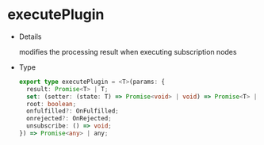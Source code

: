 # executePlugin

- Details

  modifies the processing result when executing subscription nodes

- Type

  ```typescript
  export type executePlugin = <T>(params: {
    result: Promise<T> | T;
    set: (setter: (state: T) => Promise<void> | void) => Promise<T> | T;
    root: boolean;
    onfulfilled?: OnFulfilled;
    onrejected?: OnRejected;
    unsubscribe: () => void;
  }) => Promise<any> | any;
  ```
